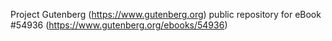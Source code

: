 Project Gutenberg (https://www.gutenberg.org) public repository for
eBook #54936 (https://www.gutenberg.org/ebooks/54936)
